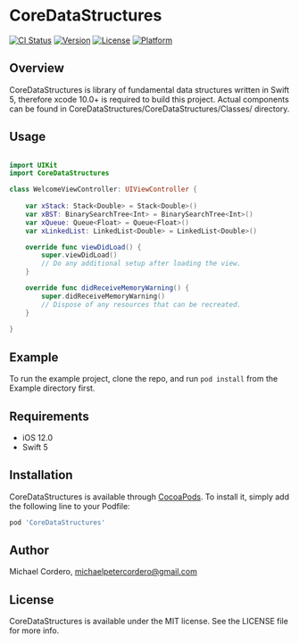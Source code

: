 # CoreDataStructures

[![CI Status](http://img.shields.io/travis/michaelcordero/CoreDataStructures.svg?style=flat)](https://travis-ci.org/michaelcordero/CoreDataStructures)
[![Version](https://img.shields.io/cocoapods/v/CoreDataStructures.svg?style=flat)](http://cocoapods.org/pods/CoreDataStructures)
[![License](https://img.shields.io/cocoapods/l/CoreDataStructures.svg?style=flat)](http://cocoapods.org/pods/CoreDataStructures)
[![Platform](https://img.shields.io/cocoapods/p/CoreDataStructures.svg?style=flat)](http://cocoapods.org/pods/CoreDataStructures)

## Overview

CoreDataStructures is library of fundamental data structures written in Swift 5, therefore xcode 10.0+ is required to build this project.
Actual components can be found in CoreDataStructures/CoreDataStructures/Classes/ directory.

## Usage

```Swift

import UIKit
import CoreDataStructures

class WelcomeViewController: UIViewController {
    
    var xStack: Stack<Double> = Stack<Double>()
    var xBST: BinarySearchTree<Int> = BinarySearchTree<Int>()
    var xQueue: Queue<Float> = Queue<Float>()
    var xLinkedList: LinkedList<Double> = LinkedList<Double>()

    override func viewDidLoad() {
        super.viewDidLoad()
        // Do any additional setup after loading the view.
    }

    override func didReceiveMemoryWarning() {
        super.didReceiveMemoryWarning()
        // Dispose of any resources that can be recreated.
    }
    
} 
```

## Example

To run the example project, clone the repo, and run `pod install` from the Example directory first.

## Requirements

* iOS 12.0
* Swift 5

## Installation

CoreDataStructures is available through [CocoaPods](http://cocoapods.org). To install
it, simply add the following line to your Podfile:

```ruby
pod 'CoreDataStructures'
```

## Author

Michael Cordero, michaelpetercordero@gmail.com

## License

CoreDataStructures is available under the MIT license. See the LICENSE file for more info.
